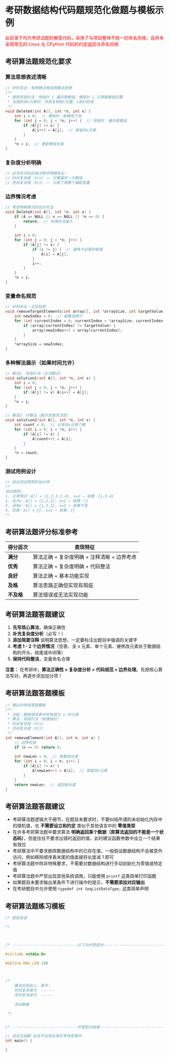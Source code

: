 # 考研数据结构代码题规范化做题与模板示例

<font color="red">此目录下均为考研试题的解答代码，采用了与项目整体不统一的命名风格，且并未采用常见的 Linux 与 CPython 代码的约定返回与命名风格</font>

## 考研算法题规范化要求

### **算法思想表述清晰**

```c
// 好的写法：有明确注释说明算法思想
/**
 * 使用双指针法：快指针 j 遍历原数组，慢指针 i 记录新数组位置
 * 当遇到非x元素时，将其复制到i位置，i指针前进
 */
void DeleteX(int A[], int *n, int x) {
    int i = 0;  // 慢指针：新数组下标
    for (int j = 0; j < *n; j++) {  // 快指针：遍历原数组
        if (A[j] != x) {
            A[i++] = A[j];  // 保留非x元素
        }
    }
    *n = i;  // 更新数组长度
}
```

### **复杂度分析明确**

```c
// 必须在代码后或注释中明确写出：
// 时间复杂度：O(n) —— 只需遍历一次数组
// 空间复杂度：O(1) —— 只用了常数个辅助变量
```

### **边界情况考虑**

```c
// 考虑特殊情况的加分写法
void DeleteX(int A[], int *n, int x) {
    if (A == NULL || n == NULL || *n <= 0) {
        return;  // 处理非法输入
    }
    
    int i = 0;
    for (int j = 0; j < *n; j++) {
        if (A[j] != x) {
            if (i != j) {  // 避免不必要的赋值
                A[i] = A[j];
            }
            i++;
        }
    }
    *n = i;
}
```

### **变量命名规范**

```c
// 好的命名：见名知意
void removeTargetElements(int array[], int *arraySize, int targetValue) {
    int newIndex = 0;  // 新数组索引
    for (int currentIndex = 0; currentIndex < *arraySize; currentIndex++) {
        if (array[currentIndex] != targetValue) {
            array[newIndex++] = array[currentIndex];
        }
    }
    *arraySize = newIndex;
}
```

### **多种解法展示**（如果时间允许）

```c
// 解法1：双指针法（主流解法）
void solution1(int A[], int *n, int x) {
    int i = 0;
    for (int j = 0; j < *n; j++) {
        if (A[j] != x) A[i++] = A[j];
    }
    *n = i;
}

// 解法2：计数法（展示思维灵活性）
void solution2(int A[], int *n, int x) {
    int count = 0;  // 记录非x元素个数
    for (int i = 0; i < *n; i++) {
        if (A[i] != x) {
            A[count++] = A[i];
        }
    }
    *n = count;
}
```

### **测试用例设计**

```c
// 给出测试用例的加分项
/*
测试用例：
1. 正常情况：A[] = {1,2,3,2,4}, x=2 → 结果：{1,3,4}
2. 全为x：A[] = {2,2,2}, x=2 → 结果：{}
3. 没有x：A[] = {1,3,5}, x=2 → 结果不变
4. 空表：A[] = {}, x=2 → 结果：{}
*/
```

## 考研算法题评分标准参考

| 得分层次   | 表现特征                                    |
| ---------- | ------------------------------------------- |
| **满分**   | 算法正确 + 复杂度明确 + 注释清晰 + 边界考虑 |
| **优秀**   | 算法正确 + 复杂度明确 + 代码整洁            |
| **良好**   | 算法正确 + 基本功能实现                     |
| **及格**   | 算法思路正确但实现有瑕疵                    |
| **不及格** | 算法错误或无法实现功能                      |

## 考研算法题答题建议

1. **先写核心算法**，确保正确性
2. **补充复杂度分析**（必写！）
3. **添加简要注释** 说明算法思想，一定要标注出题目中强调的关键字
4. **考虑 1 - 2 个边界情况**（空表、全 x 元素、单个元素、被修改元素处于数据结构的开头、结尾或中间等）
5. **保持代码整洁**，变量命名合理

**注意：** 在考研中，**算法正确性 > 复杂度分析 > 代码规范 > 边界处理**。先把核心算法写对，再逐步添加加分项！

## 考研算法题答题模板

```c
// 建议的考研答题模板
/**
 * 功能：删除顺序表中所有值为 x 的元素
 * 算法：双指针法（快慢指针）
 * 时间复杂度：O(n)
 * 空间复杂度：O(1)
 */
int removeElement(int A[], int n, int x) {
    // 边界检查
    if (n == 0) return 0;
    
    int newLen = 0;  // 新数组长度
    for (int i = 0; i < n; i++) {
        if (A[i] != x) {
            A[newLen++] = A[i];  // 保留非x元素
        }
    }
    return newLen;  // 返回新长度
}
```

## 考研算法题答题建议

- 考研算法题逻辑大于细节，在题目未要求时，不要纠结所谓的未初始化内存中的随机值，也 **不需要设立和约定** 类似于其他语言中的 **零值类型**
- 在许多考研算法题中要求算法 **明确返回某个数据（即算法返回的不能是一个状态码）**，但是往往不要求出错时返回的值，此时建议函数参数中设立一个结果有效位
- 考研算法中不要求删除数据结构中的已存在值，一般假设数据结构不会被意外访问，例如移除顺序表末尾的值直接将长度减 1 即可
- 考研算法题中除非特殊要求，不需要对数据结构进行手动初始化为零值或特定值
- 考研算法题中严禁出现其他系统调用，只能使用 `printf`  这类简单打印函数
- 如果题目未要求输出某条件下进行操作的提示，**不需要添加对应输出**
- 在考研题目中允许使用 `typedef int SeqListDataType;` 这类简单声明

## 考研算法题练习模板

```c
/* 题目信息

*/



/* -----------------------------以下为作答部分---------------------------------- */

#include <stdio.h>

#define MAX_LEN 100



/* 
    算法实现如上，其中：
    时间复杂度为	------
    空间复杂度为	------
	
	测试数据

 */


/* -----------------------------作答部分结束---------------------------------- */

// 测试主函数 此处不出现在真实考场答案中
int main() {

}

```

